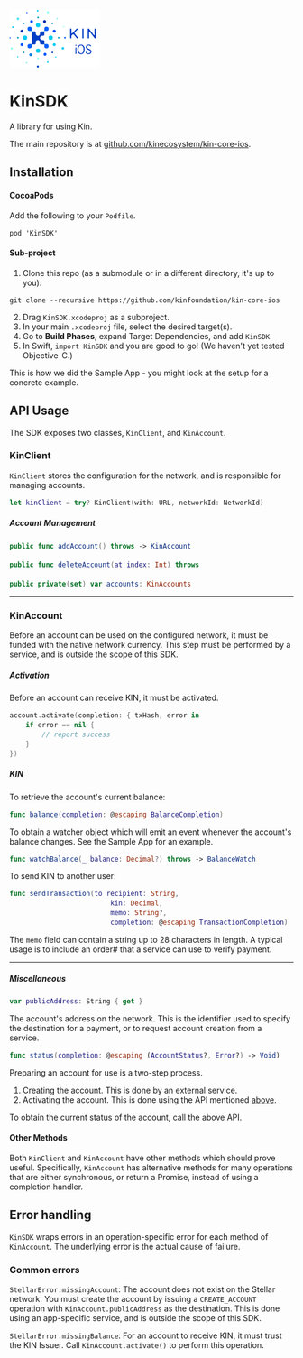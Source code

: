 ![Kin iOS](../.github/kin_ios.png)

#  KinSDK

A library for using Kin.

The main repository is at [github.com/kinecosystem/kin-core-ios](https://github.com/kinecosystem/kin-core-ios).

## Installation

#### CocoaPods

Add the following to your `Podfile`.
```
pod 'KinSDK'
```

#### Sub-project

1. Clone this repo (as a submodule or in a different directory, it's up to you).
```
git clone --recursive https://github.com/kinfoundation/kin-core-ios
```
2. Drag `KinSDK.xcodeproj` as a subproject.
3. In your main `.xcodeproj` file, select the desired target(s).
4. Go to **Build Phases**, expand Target Dependencies, and add `KinSDK`.
5. In Swift, `import KinSDK` and you are good to go! (We haven't yet tested Objective-C.)

This is how we did the Sample App - you might look at the setup for a concrete example.

## API Usage

The SDK exposes two classes, `KinClient`, and `KinAccount`.

### KinClient
`KinClient` stores the configuration for the network, and is responsible for managing accounts.

```swift
let kinClient = try? KinClient(with: URL, networkId: NetworkId)
```

##### Account Management

```swift
public func addAccount() throws -> KinAccount

public func deleteAccount(at index: Int) throws

public private(set) var accounts: KinAccounts
```

---

### KinAccount

Before an account can be used on the configured network, it must be funded with the native network currency.  This step must be performed by a service, and is outside the scope of this SDK.

##### <a name="activation"></a>Activation

Before an account can receive KIN, it must be activated.

```swift
account.activate(completion: { txHash, error in
    if error == nil {
        // report success
    }
})
```

##### KIN

To retrieve the account's current balance:
```swift
func balance(completion: @escaping BalanceCompletion)
```

To obtain a watcher object which will emit an event whenever the account's balance changes.  See the Sample App for an example.

```swift
func watchBalance(_ balance: Decimal?) throws -> BalanceWatch
```

To send KIN to another user:
```swift
func sendTransaction(to recipient: String,
                         kin: Decimal,
                         memo: String?,
                         completion: @escaping TransactionCompletion)
```

The `memo` field can contain a string up to 28 characters in length.  A typical usage is to include an order# that a service can use to verify payment.

---

##### Miscellaneous

```swift
var publicAddress: String { get }
```
The account's address on the network.  This is the identifier used to specify the destination for a payment, or to request account creation from a service.


```swift
func status(completion: @escaping (AccountStatus?, Error?) -> Void)
```
Preparing an account for use is a two-step process.
1. Creating the account.  This is done by an external service.
2. Activating the account.  This is done using the API mentioned <a href="#activation">above</a>.

To obtain the current status of the account, call the above API.


#### Other Methods

Both `KinClient` and `KinAccount` have other methods which should prove useful.  Specifically, `KinAccount` has alternative methods for many operations that are either synchronous, or return a Promise, instead of using a completion handler.

## Error handling

`KinSDK` wraps errors in an operation-specific error for each method of `KinAccount`.  The underlying error is the actual cause of failure.

### Common errors

`StellarError.missingAccount`: The account does not exist on the Stellar network.  You must create the account by issuing a `CREATE_ACCOUNT` operation with `KinAccount.publicAddress` as the destination.  This is done using an app-specific service, and is outside the scope of this SDK.

`StellarError.missingBalance`: For an account to receive KIN, it must trust the KIN Issuer.  Call `KinAccount.activate()` to perform this operation.
